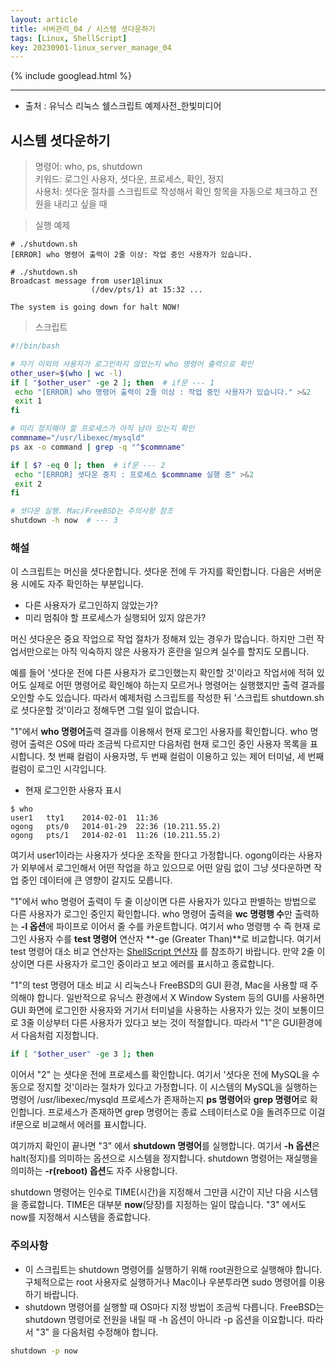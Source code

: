 ```yaml
---
layout: article
title: 서버관리_04 / 시스템 셧다운하기
tags: [Linux, ShellScript]
key: 20230901-linux_server_manage_04 
---
```


{% include googlead.html %}

---

- 출처 : 유닉스 리눅스 쉘스크립트 예제사전_한빛미디어

## 시스템 셧다운하기

> 명령어: who, ps, shutdown   
> 키워드: 로그인 사용자, 셧다운, 프로세스, 확인, 정지  
> 사용처: 셧다운 절차를 스크립트로 작성해서 확인 항목을 자동으로 체크하고 전원을 내리고 싶을 때

> 실행 예제  

```
# ./shutdown.sh
[ERROR] who 명령어 출력이 2줄 이상: 작업 중인 사용자가 있습니다.

# ./shutdown.sh
Broadcast message from user1@linux
                  (/dev/pts/1) at 15:32 ...

The system is going down for halt NOW!
```

> 스크립트

 ```bash
#!/bin/bash

# 자기 이외의 사용자가 로그인하지 않았는지 who 명령어 출력으로 확인
other_user=$(who | wc -l)
if [ "$other_user" -ge 2 ]; then  # if문 --- 1
  echo "[ERROR] who 명령어 출력이 2줄 이상 : 작업 중인 사용자가 있습니다." >&2 
  exit 1
fi

# 미리 정지해야 할 프로세스가 아직 남아 있는지 확인
commname="/usr/libexec/mysqld"
ps ax -o command | grep -q "^$commname"

if [ $? -eq 0 ]; then  # if문 --- 2
  echo "[ERROR] 셧다운 중지 : 프로세스 $commname 실행 중" >&2 
  exit 2
fi

# 셧다운 실행. Mac/FreeBSD는 주의사항 참조
shutdown -h now  # --- 3
```

### **해설**

이 스크립트는 머신을 셧다운합니다. 셧다운 전에 두 가지를 확인합니다. 다음은 서버운용 시에도 자주 확인하는 부분입니다.

- 다른 사용자가 로그인하지 않았는가?
- 미리 멈춰야 할 프로세스가 실행되어 있지 않은가?

머신 셧다운은 중요 작업으로 작업 절차가 정해져 있는 경우가 많습니다. 하지만 그런 작업서만으로는 아직 익숙하지 않은 사용자가 혼란을 일으켜 실수를 할지도 모릅니다.

예를 들어 '셧다운 전에 다른 사용자가 로그인했는지 확인할 것'이라고 작업서에 적혀 있어도 실제로 어떤 명령어로 확인해야 하는지 모르거나 명령어는 실행했지만 출력 결과를 오인할 수도 있습니다. 따라서 예제처럼 스크립트를 작성한 뒤 '스크립트 shutdown.sh로 셧다운할 것'이라고 정해두면 그럴 일이 없습니다.

"1"에서 **who 명령어**출력 결과를 이용해서 현재 로그인 사용자를 확인합니다. who 명령어 출력은 OS에 따라 조금씩 다르지만 다음처럼 현재 로그인 중인 사용자 목록을 표시합니다. 첫 번째 컬럼이 사용자명, 두 번째 컬럼이 이용하고 있는 제어 터미널, 세 번째 컬럼이 로그인 시각입니다.

- 현재 로그인한 사용자 표시

```
$ who
user1   tty1    2014-02-01  11:36
ogong   pts/0   2014-01-29  22:36 (10.211.55.2)
ogong   pts/1   2014-02-01  11:26 (10.211.55.2)
```

여기서 user1이라는 사용자가 셧다운 조작을 한다고 가정합니다. ogong이라는 사용자가 외부에서 로그인해서 어떤 작업을 하고 있으므로 어떤 알림 없이 그냥 셧다운하면 작업 중인 데이터에 큰 영향이 갈지도 모릅니다.

"1"에서 who 명령어 출력이 두 줄 이상이면 다른 사용자가 있다고 판별하는 방법으로 다른 사용자가 로그인 중인지 확인합니다. who 명령어 출력을 **wc 명령행 수**만 출력하는 **-l 옵션**에 파이프로 이어서 줄 수를 카운트합니다. 여기서 who 명령행 수 즉 현재 로그인 사용자 수를 **test 명령어** 연산자 **-ge (Greater Than)**로 비교합니다. 여기서 test 명령어 대소 비교 연산자는 [ShellScript 연산자](https://blessu1201.github.io/2020/07/21/shellscript_1.html) 를 참조하기 바랍니다. 만약 2줄 이상이면 다른 사용자가 로그인 중이라고 보고 에러를 표시하고 종료합니다.

"1"의 test 명령어 대소 비교 시 리눅스나 FreeBSD의 GUI 환경, Mac을 사용할 때 주의해야 합니다. 일반적으로 유닉스 환경에서 X Window System 등의 GUI를 사용하면 GUI 화면에 로그인한 사용자와 거기서 터미널을 사용하는 사용자가 있는 것이 보통이므로 3줄 이상부터 다른 사용자가 있다고 보는 것이 적절합니다. 따라서 "1"은 GUI환경에서 다음처럼 지정합니다.

```bash
if [ "$other_user" -ge 3 ]; then
```

이어서 "2" 는 셧다운 전에 프로세스를 확인합니다. 여기서 '셧다운 전에 MySQL을 수동으로 정지할 것'이라는 절차가 있다고 가정합니다. 이 시스템의 MySQL을 실행하는 명령어 /usr/libexec/mysqld 프로세스가 존재하는지 **ps 명령어**와 **grep 명령어**로 확인합니다. 프로세스가 존재하면 grep 명령어는 종료 스테이터스로 0을 돌려주므로 이걸 if문으로 비교해서 에러를 표시합니다.

여기까지 확인이 끝나면 "3" 에서 **shutdown 명령어**를 실행합니다. 여기서 **-h 옵션**은 halt(정지)를 의미하는 옵션으로 시스템을 정지합니다. shutdown 명령어는 재실행을 의미하는 **-r(reboot) 옵션**도 자주 사용합니다.

shutdown 명령어는 인수로 TIME(시간)을 지정해서 그만큼 시간이 지난 다음 시스템을 종료합니다. TIME은 대부분 **now**(당장)를 지정하는 일이 많습니다. "3" 에서도 now를 지정해서 시스템을 종료합니다.

### **주의사항**
- 이 스크립트는 shutdown 명령어를 실행하기 위해 root권한으로 실행해야 합니다. 구체적으로는 root 사용자로 실행하거나 Mac이나 우분투라면 sudo 명령어를 이용하기 바랍니다.
- shutdown 명령어를 실행할 때 OS마다 지정 방법이 조금씩 다릅니다. FreeBSD는 shutdown 명령어로 전원을 내릴 때 -h 옵션이 아니라 -p 옵션을 이요합니다. 따라서 "3" 을 다음처럼 수정해야 합니다.

```bash
shutdown -p now
```